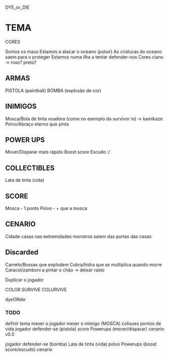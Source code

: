 DYE_or_DIE
# TEMA
CORES 

Somos os maus
Estamos a atacar o oceano (poluir)
As criaturas do oceano saem para o proteger
Estamos numa ilha a tentar defender-nos
Cores ciano -> roxo? preto?

## ARMAS 
PISTOLA (paintball)
BOMBA (explosão de cor)

## INIMIGOS
Mosca/Bola de tinta voadora (como no exemplo do survivor io) -> kamikaze
Polvo/Abraço eterno que pinta 

## POWER UPS
Mover/Disparar mais rápido
Boost score
Escudo :/

## COLLECTIBLES
Lata de tinta (vida)

## SCORE
Mosca - 1 ponto
Polvo - + que a mosca

## CENARIO
Cidade
casas nas extremidades
monstros saiem das portas das casas


## Discarded
Camelo/Bossas que explodem
Cobra/hidra que se multiplica quando morre
Caracol/zamboni a pintar o chão -> deixar rasto 

Duplicar o jogador

COLOR SURVIVE
COLURVIVE

dyeORdie

### TODO
definir tema
mexer o jogador
mexer o inimigo (MOSCA)
colisoes
pontos de vida
jogador defender-se (pistola)
score
Powerups (mover/disparar)
cenario v0.5

jogador defender-se (bomba)
Lata de tinta (vida)
polvo
Powerups (boost score/escudo)
cenario

